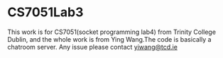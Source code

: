 # CS7051Lab3
This work is for CS7051(socket programming lab4) from Trinity College Dublin, and the whole work is from Ying Wang.The code is basically a chatroom server. Any issue please contact yiwang@tcd.ie
